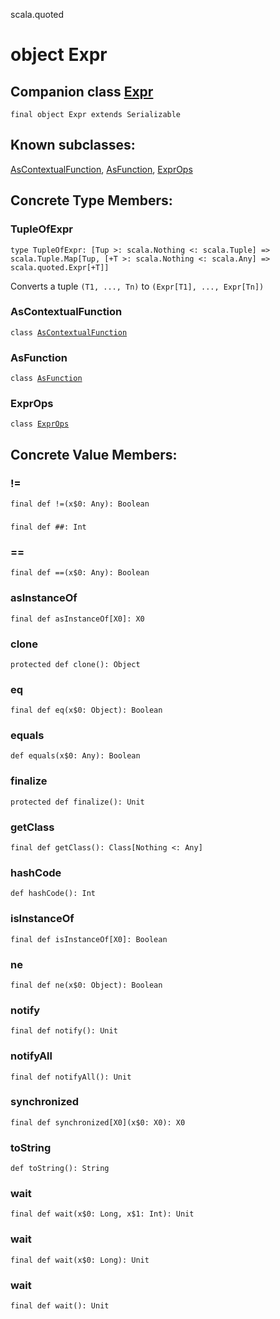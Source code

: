 scala.quoted
# object Expr

## Companion class <a href="./Expr.md">Expr</a>

<pre><code class="language-scala" >final object Expr extends Serializable</pre></code>
## Known subclasses:
<a href="./Expr$/AsContextualFunction.md">AsContextualFunction</a>, <a href="./Expr$/AsFunction.md">AsFunction</a>, <a href="./Expr$/ExprOps.md">ExprOps</a>
## Concrete Type Members:
### TupleOfExpr
<pre><code class="language-scala" >type TupleOfExpr: [Tup >: scala.Nothing <: scala.Tuple] => scala.Tuple.Map[Tup, [+T >: scala.Nothing <: scala.Any] => scala.quoted.Expr[+T]]</pre></code>
Converts a tuple `(T1, ..., Tn)` to `(Expr[T1], ..., Expr[Tn])`


### AsContextualFunction
<pre><code class="language-scala" >class <a href="./Expr$/AsContextualFunction.md">AsContextualFunction</a></pre></code>
### AsFunction
<pre><code class="language-scala" >class <a href="./Expr$/AsFunction.md">AsFunction</a></pre></code>
### ExprOps
<pre><code class="language-scala" >class <a href="./Expr$/ExprOps.md">ExprOps</a></pre></code>
## Concrete Value Members:
### !=
<pre><code class="language-scala" >final def !=(x$0: Any): Boolean</pre></code>

### ##
<pre><code class="language-scala" >final def ##: Int</pre></code>

### ==
<pre><code class="language-scala" >final def ==(x$0: Any): Boolean</pre></code>

### asInstanceOf
<pre><code class="language-scala" >final def asInstanceOf[X0]: X0</pre></code>

### clone
<pre><code class="language-scala" >protected def clone(): Object</pre></code>

### eq
<pre><code class="language-scala" >final def eq(x$0: Object): Boolean</pre></code>

### equals
<pre><code class="language-scala" >def equals(x$0: Any): Boolean</pre></code>

### finalize
<pre><code class="language-scala" >protected def finalize(): Unit</pre></code>

### getClass
<pre><code class="language-scala" >final def getClass(): Class[Nothing <: Any]</pre></code>

### hashCode
<pre><code class="language-scala" >def hashCode(): Int</pre></code>

### isInstanceOf
<pre><code class="language-scala" >final def isInstanceOf[X0]: Boolean</pre></code>

### ne
<pre><code class="language-scala" >final def ne(x$0: Object): Boolean</pre></code>

### notify
<pre><code class="language-scala" >final def notify(): Unit</pre></code>

### notifyAll
<pre><code class="language-scala" >final def notifyAll(): Unit</pre></code>

### synchronized
<pre><code class="language-scala" >final def synchronized[X0](x$0: X0): X0</pre></code>

### toString
<pre><code class="language-scala" >def toString(): String</pre></code>

### wait
<pre><code class="language-scala" >final def wait(x$0: Long, x$1: Int): Unit</pre></code>

### wait
<pre><code class="language-scala" >final def wait(x$0: Long): Unit</pre></code>

### wait
<pre><code class="language-scala" >final def wait(): Unit</pre></code>

